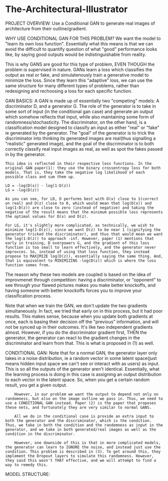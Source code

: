 # The-Architectural-Illustrator

PROJECT OVERVIEW: 
    Use a Conditional GAN to generate real images of architecture from their outline/gradient. 


WHY USE CONDITIONAL GAN FOR THIS PROBLEM?
We want the model to "learn its own loss function". Essentially what this means is that we can avoid the difficult to quantify question of what "good" performance looks like, by saying good outputs would be indistinguishable from reality. 

This is why GANS are good for this type of problem, EVEN THOUGH the problem is supervised in nature. GANs learn a loss which classifies the output as real or fake, and simulatenously train a generative model to minimize the loss. Since they learn this "adaptive" loss, we can use the same structure for many different types of problems, rather than redesigning and rechoosing a loss for each specific function. 

GAN BASICS:
    A GAN is made up of essentially two "competing" models: A discriminator D, and a generator G. The role of the generator is to take in some sort of input (in the conditional gan case) and generate an output which somehow reflects that input, while also maintaining some form of randomness/stochasticity. The discriminator, on the other hand, is a classification model designed to classify an input as either "real" or "fake" ie generated by the generator. The "goal" of the generator is to trick the discriminator into thinking its generated images are real(thus signalling a "realistic" generated image), and the goal of the discriminator is to both correctly classify real input images as real, as well as spot the fakes passed in by the generator. 

    This idea is reflected in their respective loss functions. In the original GAN paper(1): they use the binary crossentropy loss for both models. That is, they take the negative log likelihood of each possible class and sum them up. 

    LD = -log(D(x)) - log(1-D(z))
    LG = -log(D(z))

    As you can see, for LD, D performs best with D(x) close to 1(correct on real) and D(z) close to 0, which would mean that log(D(x)) and log(1-D(z)) are close to zero (instead of negative) and taking the negative of the result means that the minimum possible loss represents the optimal values for D(x) and D(z). 

    For LG, it's slightly more complicated, as technically, we wish to minimize log(1-D(z)), since we want D(z) to be near 1 (signifying the generator tricked the discriminator), and thus that would mean we want the log(1-D(z)) to approach -inf. However, paper (1) mentions that early in training, D overpowers G, and the gradient of this loss function is too small to learn effectively, and the generator never improvces. So, instead of using that loss function, they instead propose to MAXIMIZE log(D(z)), essentially saying the same thing. And, that is equivalent to MINIMIZING -log(D(z)) which is where the loss function comes from. 

   The reason why these two models are coupled is based on the idea of improvmenet through competition: having a discriminator, or "opponent" to see through your flawed pictures makes you make better knockoffs, and having someone with better knockoffs forces you to improve your classification process. 

   Note that when we train the GAN, we don't update the two gradients simultaneously. In fact, we tried that early on in this process, but it had poor results. This makes sense, because when you update both gradients at once, each is basing their decision off the "previous" information, and will not be synced up in their outcomes. It's like two independent gradients almost. However, if you do the discriminator gradient first, THEN the generator, the generator can react to the gradient changes in the discriminator and learn from that. This is what is proposed in (1) as well. 


   CONDITIONAL GAN: 
        Note that for a normal GAN, the generator layer only takes in a noise distribution, ie a random vector in some latent space(just means hidden input space we can't see or interact with as users) as input. This is so all the outputs of the generator aren't identical. Essentially, what the learning process is doing in this case is assigning an output distribution to each vector in the latent space. So, when you get a certain random result, you get a given output. 

        However, in our problem we want the output to depend not only on randomness, but also on the image outline we pass in. Thus, we need to use a CONDITIONAL GAN instead. Paper (2) is the paper that proposes these nets, and fortunately they are very similar to normal GANS. 

        All we do in the conditional case is provide an extra input to both the generator and the discriminator, which is the condition. Thus, we take in both the condition and the randomness as input in the generator, and we take in both generated/real images as well as the condition in the discriminator. 

        However, one downside of this is that in more complicated models, the generator can learn to IGNORE the noise, and instead just use the condition. This problem is described in (3). To get around this, they implement the Dropout layers to simulate this randomness. However, they said this wasn't THAT effective, and we will attempt to find a way to remedy this. 

MODEL STRUCTURE:








    

